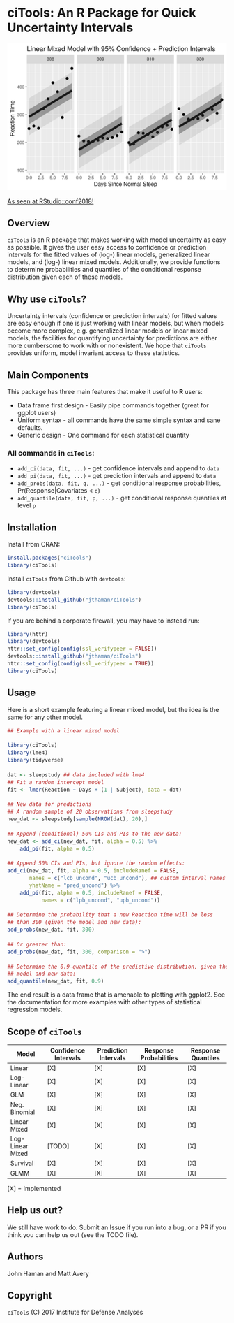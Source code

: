 ciTools: An **R** Package for Quick Uncertainty Intervals
=========================================================

![](lmer.png)

[As seen at RStudio::conf2018!](https://github.com/matthewravery/ciTools/blob/master/RStudio-conf-slides.pdf)

Overview
--------

`ciTools` is an **R** package that makes working with model
uncertainty as easy as possible. It gives the user easy access to
confidence or prediction intervals for the fitted values of (log-)
linear models, generalized linear models, and (log-) linear mixed
models. Additionally, we provide functions to determine probabilities
and quantiles of the conditional response distribution given each of
these models.

Why use `ciTools`?
------------------

Uncertainty intervals (confidence or prediction intervals) for fitted
values are easy enough if one is just working with linear models, but
when models become more complex, e.g. generalized linear models or
linear mixed models, the facilities for quantifying uncertainty for
predictions are either more cumbersome to work with or nonexistent. We
hope that `ciTools` provides uniform, model invariant access to these
statistics.

Main Components
---------------

This package has three main features that make it useful to **R** users:

-   Data frame first design - Easily pipe commands together (great for ggplot users)
-   Uniform syntax - all commands have the same simple syntax and sane defaults.
-   Generic design - One command for each statistical quantity

### All commands in `ciTools`:

-   `add_ci(data, fit, ...)` - get confidence intervals and append to `data`
-   `add_pi(data, fit, ...)` - get prediction intervals and append to `data`
-   `add_probs(data, fit, q, ...)` - get conditional response probabilities, Pr(Response|Covariates &lt; `q`)
-   `add_quantile(data, fit, p, ...)` - get conditional response quantiles at level `p`

Installation
------------

Install from CRAN:

``` r
install.packages("ciTools")
library(ciTools)
```

Install `ciTools` from Github with `devtools`:

``` r
library(devtools)
devtools::install_github("jthaman/ciTools")
library(ciTools)
```

If you are behind a corporate firewall, you may have to instead run:

``` r
library(httr)
library(devtools)
httr::set_config(config(ssl_verifypeer = FALSE))
devtools::install_github("jthaman/ciTools")
httr::set_config(config(ssl_verifypeer = TRUE))
library(ciTools)
```

Usage
-----

Here is a short example featuring a linear mixed model, but the idea
is the same for any other model.

``` r
## Example with a linear mixed model

library(ciTools)
library(lme4)
library(tidyverse)

dat <- sleepstudy ## data included with lme4
## Fit a random intercept model
fit <- lmer(Reaction ~ Days + (1 | Subject), data = dat)

## New data for predictions
## A random sample of 20 observations from sleepstudy
new_dat <- sleepstudy[sample(NROW(dat), 20),]

## Append (conditional) 50% CIs and PIs to the new data:
new_dat <- add_ci(new_dat, fit, alpha = 0.5) %>%
    add_pi(fit, alpha = 0.5)

## Append 50% CIs and PIs, but ignore the random effects:
add_ci(new_dat, fit, alpha = 0.5, includeRanef = FALSE,
       names = c("lcb_uncond", "ucb_uncond"), ## custom interval names
       yhatName = "pred_uncond") %>%
    add_pi(fit, alpha = 0.5, includeRanef = FALSE,
           names = c("lpb_uncond", "upb_uncond"))

## Determine the probability that a new Reaction time will be less
## than 300 (given the model and new data):
add_probs(new_dat, fit, 300)

## Or greater than:
add_probs(new_dat, fit, 300, comparison = ">")

## Determine the 0.9-quantile of the predictive distribution, given the
## model and new data:
add_quantile(new_dat, fit, 0.9)

```

The end result is a data frame that is amenable to plotting with
ggplot2. See the documentation for more examples with other types of
statistical regression models.

Scope of `ciTools`
------------------

| Model            | Confidence Intervals | Prediction Intervals | Response Probabilities | Response Quantiles |
|------------------|----------------------|----------------------|------------------------|--------------------|
| Linear           | \[X\]                | \[X\]                | \[X\]                  | \[X\]              |
| Log-Linear       | \[X\]                | \[X\]                | \[X\]                  | \[X\]              |
| GLM              | \[X\]                | \[X\]                | \[X\]                  | \[X\]              |
| Neg. Binomial    | \[X\]                | \[X\]                | \[X\]                  | \[X\]              |
| Linear Mixed     | \[X\]                | \[X\]                | \[X\]                  | \[X\]              |
| Log-Linear Mixed | \[TODO\]             | \[X\]                | \[X\]                  | \[X\]              |
| Survival         | \[X\]             | \[X\]             | \[X\]               | \[X\]           |
| GLMM             | \[X\]             | \[X\]             | \[X\]               | \[X\]           |

\[X\] = Implemented

Help us out?
------------

We still have work to do. Submit an Issue if you run into a bug, or a
PR if you think you can help us out (see the TODO file).

Authors
-------

John Haman and Matt Avery

Copyright
---------

`ciTools` (C) 2017 Institute for Defense Analyses
